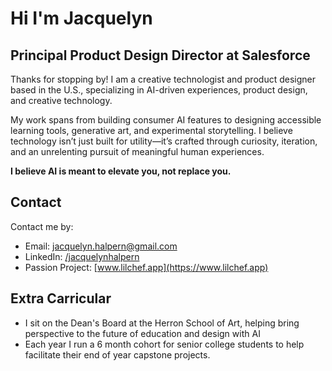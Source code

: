 # Hi I'm Jacquelyn

## Principal Product Design Director at Salesforce

Thanks for stopping by! I am a creative technologist and product designer based in the U.S., specializing in AI-driven experiences, product design, and creative technology.

My work spans from building consumer AI features to designing accessible learning tools, generative art, and experimental storytelling. I believe technology isn’t just built for utility—it’s crafted through curiosity, iteration, and an unrelenting pursuit of meaningful human experiences.

**I believe AI is meant to elevate you, not replace you.**


## Contact

Contact me by:

- Email: [jacquelyn.halpern@gmail.com](mailto:jacquelyn.halpern@gmail.com)
- LinkedIn: [/jacquelynhalpern](https://www.linkedin.com/in/jacquelynhalpern/)
- Passion Project: [www.lilchef.app](https://www.lilchef.app)


## Extra Carricular

- I sit on the Dean's Board at the Herron School of Art, helping bring perspective to the future of education and design with AI
- Each year I run a 6 month cohort for senior college students to help facilitate their end of year capstone projects. 